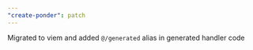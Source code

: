 ```yaml
---
"create-ponder": patch
---
```


Migrated to viem and added `@/generated` alias in generated handler code
